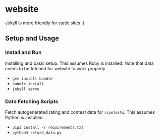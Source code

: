 # website

Jekyll is more friendly for static sites :)

## Setup and Usage

### Install and Run

Installing and basic setup.  This assumes Ruby is installed.  Note that data needs to be fetched for website to work properly.

- `gem install bundle`
- `bundle install`
- `jekyll serve`

### Data Fetching Scripts

Fetch autogenerated rating and contest data for `/contests`.  This assumes Python is installed.

- `pip3 install -r requirements.txt`
- `python3 reload_data.py`
